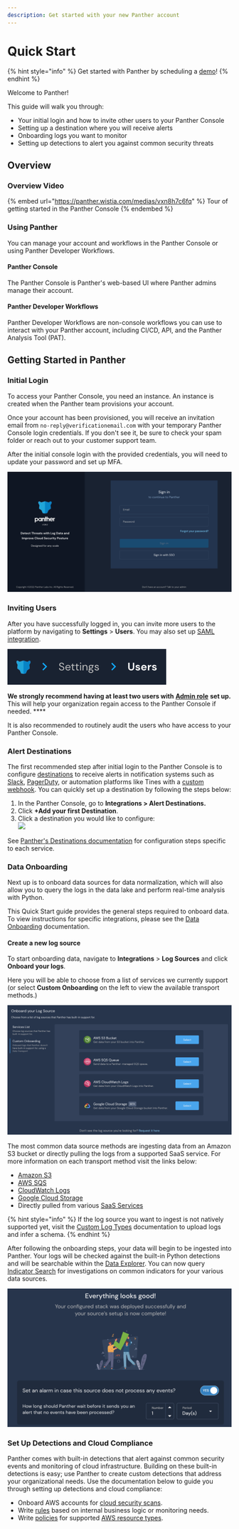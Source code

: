 ```yaml
---
description: Get started with your new Panther account
---
```


# Quick Start

{% hint style="info" %}
Get started with Panther by scheduling a [demo](https://runpanther.io/request-a-demo/)!
{% endhint %}

Welcome to Panther!

This guide will walk you through:

* Your initial login and how to invite other users to your Panther Console
* Setting up a destination where you will receive alerts&#x20;
* Onboarding logs you want to monitor
* Setting up detections to alert you against common security threats&#x20;

## Overview

### Overview Video

{% embed url="https://panther.wistia.com/medias/vxn8h7c6fq" %}
Tour of getting started in the Panther Console
{% endembed %}

### Using Panther

You can manage your account and workflows in the Panther Console or using Panther Developer Workflows.

#### Panther Console

The Panther Console is Panther's web-based UI where Panther admins manage their account.&#x20;

#### Panther Developer Workflows

Panther Developer Workflows are non-console workflows you can use to interact with your Panther account, including CI/CD, API, and the Panther Analysis Tool (PAT).&#x20;

## Getting Started in Panther

### Initial Login

To access your Panther Console, you need an instance. An instance is created when the Panther team provisions your account.

Once your account has been provisioned, you will receive an invitation email from `no-reply@verificationemail.com` with your temporary Panther Console login credentials. If you don't see it, be sure to check your spam folder or reach out to your customer support team.

After the initial console login with the provided credentials, you will need to update your password and set up MFA.

![Login Screen](<.gitbook/assets/image (40).png>)

### Inviting Users

After you have successfully logged in, you can invite more users to the platform by navigating to **Settings** > **Users**. You may also set up [SAML integration](system-configuration/saml/).

![](<.gitbook/assets/image (43) (1).png>)

**We strongly recommend having at least two users with** [**Admin role**](https://docs.runpanther.io/system-configuration/rbac) **set up.** This will help your organization regain access to the Panther Console if needed. ****&#x20;

It is also recommended to routinely audit the users who have access to your Panther Console.

### Alert Destinations

The first recommended step after initial login to the Panther Console is to configure [destinations](https://docs.runpanther.io/destinations) to receive alerts in notification systems such as [Slack](https://docs.runpanther.io/destinations/slack), [PagerDuty](https://docs.runpanther.io/destinations/pagerduty), or automation platforms like Tines with a [custom webhook](https://docs.runpanther.io/destinations/custom\_webhook). You can quickly set up a destination by following the steps below:

1. In the Panther Console, go to **Integrations > Alert Destinations.**
2. Click **+Add your first Destination**.
3. Click a destination you would like to configure:\
   ![](.gitbook/assets/destination-options.png)

See [Panther's Destinations documentation](https://docs.runpanther.io/destinations) for configuration steps specific to each service.

### Data Onboarding

Next up is to onboard data sources for data normalization, which will also allow you to query the logs in the data lake and perform real-time analysis with Python.

This Quick Start guide provides the general steps required to onboard data. To view instructions for specific integrations, please see the [Data Onboarding](https://docs.runpanther.io/data-onboarding) documentation.

#### Create a new log source

To start onboarding data, navigate to **Integrations** > **Log Sources** and click **Onboard your logs**.&#x20;

Here you will be able to choose from a list of services we currently support (or select **Custom Onboarding** on the left to view the available transport methods.)

![](.gitbook/assets/image.png)

The most common data source methods are ingesting data from an Amazon S3 bucket or directly pulling the logs from a supported SaaS service. For more information on each transport method visit the links below:&#x20;

* [Amazon S3](https://docs.runpanther.io/data-onboarding/data-transports/s3)
* [AWS SQS](https://docs.runpanther.io/data-onboarding/data-transports/sqs)
* [CloudWatch Logs](https://docs.runpanther.io/data-onboarding/data-transports/cwl-source)
* [Google Cloud Storage](https://docs.runpanther.io/data-onboarding/data-transports/gcs)
* Directly pulled from various [SaaS Services](https://docs.runpanther.io/data-onboarding/saas-logs)

{% hint style="info" %}
If the log source you want to ingest is not natively supported yet, visit the [Custom Log Types](data-onboarding/custom-log-types/) documentation to upload logs and infer a schema.
{% endhint %}

After following the onboarding steps, your data will begin to be ingested into Panther. Your logs will be checked against the built-in Python detections and will be searchable within the [Data Explorer](https://docs.runpanther.io/data-analytics/data-explorer). You can now query [Indicator Search](https://docs.runpanther.io/data-analytics/indicator-search) for investigations on common indicators for your various data sources.

![](<.gitbook/assets/image (6).png>)



### Set Up Detections and Cloud Compliance

Panther comes with built-in detections that alert against common security events and monitoring of cloud infrastructure. Building on these built-in detections is easy; use Panther to create custom detections that address your organizational needs. Use the documentation below to guide you through setting up detections and cloud compliance:

* Onboard AWS accounts for [cloud security scans](https://docs.panther.com/cloud-scanning).
* Write [rules](https://docs.runpanther.io/writing-detections/rules) based on internal business logic or monitoring needs.
* Write [policies](https://docs.runpanther.io/writing-detections/policies) for supported [AWS resource types](https://docs.panther.com/cloud-scanning/cloud-resource-attributes).
